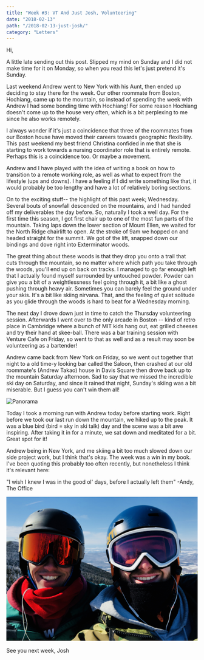 ```yaml
---
title: "Week #3: VT And Just Josh, Volunteering"
date: "2018-02-13"
path: "/2018-02-13-just-josh/"
category: "Letters"
---
```


Hi,

A little late sending out this post. Slipped my mind on Sunday and I did not make time for it on Monday, so when you read this let's just pretend it's Sunday.

Last weekend Andrew went to New York with his Aunt, then ended up deciding to stay there for the week. Our other roommate from Boston, Hochiang, came up to the mountain, so instead of spending the week with Andrew I had some bonding time with Hochiang! For some reason Hochiang doesn't come up to the house very often, which is a bit perplexing to me since he also works remotely. 

I always wonder if it's just a coincidence that three of the roommates from our Boston house have moved their careers towards geographic flexibility. This past weekend my best friend Christina confided in me that she is starting to work towards a nursing coordinator role that is entirely remote. Perhaps this is a coincidence too. Or maybe a movement. 

Andrew and I have played with the idea of writing a book on how to transition to a remote working role, as well as what to expect from the lifestyle (ups and downs). I have a feeling if I did write something like that, it would probably be too lengthy and have a lot of relatively boring sections.

On to the exciting stuff-- the highlight of this past week; Wednesday. Several bouts of snowfall descended on the mountains, and I had handed off my deliverables the day before. So, naturally I took a well day. For the first time this season, I got first chair up to one of the most fun parts of the mountain. Taking laps down the lower section of Mount Ellen, we waited for the North Ridge chairlift to open. At the stroke of 9am we hopped on and headed straight for the summit. We got of the lift, snapped down our bindings and dove right into Exterminator woods. 

The great thing about these woods is that they drop you onto a trail that cuts through the mountain, so no matter where which path you take through the woods, you'll end up on back on tracks. I managed to go far enough left that I actually found myself surrounded by untouched powder. Powder can give you a bit of a weightlessness feel going through it, a bit like a ghost pushing through heavy air. Sometimes you can barely feel the ground under your skis. It's a bit like skiing nirvana. That, and the feeling of quiet solitude as you glide through the woods is hard to beat for a Wednesday morning. 

The next day I drove down just in time to catch the Thursday volunteering session. Afterwards I went over to the only arcade in Boston -- kind of retro place in Cambridge where a bunch of MIT kids hang out, eat grilled cheeses and try their hand at skee-ball. There was a bar training session with Venture Cafe on Friday, so went to that as well and as a result may soon be volunteering as a bartender!

Andrew came back from New York on Friday, so we went out together that night to a old time-y looking bar called the Saloon, then crashed at our old roommate's (Andrew Takao) house in Davis Square then drove back up to the mountain Saturday afternoon. Sad to say that we missed the incredible ski day on Saturday, and since it rained that night, Sunday's skiing was a bit miserable. But I guess you can't win them all!

![Panorama](pano.jpg)

Today I took a morning run with Andrew today before starting work. Right before we took our last run down the mountain, we hiked up to the peak. It was a blue bird (bird = sky in ski talk) day and the scene was a bit awe inspiring. After taking it in for a minute, we sat down and meditated for a bit. Great spot for it!

Andrew being in New York, and me skiing a bit too much slowed down our side project work, but I think that's okay. The week was a win in my book. I've been quoting this probably too often recently, but nonetheless I think it's relevant here:

"I wish I knew I was in the good ol' days, before I actually left them"
-Andy, The Office

![AndrewJosh](josh_andrew.jpg)

See you next week,
Josh
